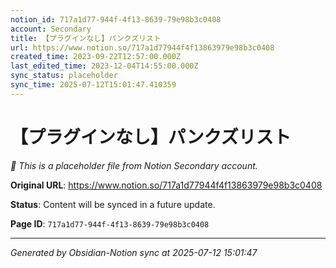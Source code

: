 ```yaml
---
notion_id: 717a1d77-944f-4f13-8639-79e98b3c0408
account: Secondary
title: 【プラグインなし】パンクズリスト
url: https://www.notion.so/717a1d77944f4f13863979e98b3c0408
created_time: 2023-09-22T12:57:00.000Z
last_edited_time: 2023-12-04T14:55:00.000Z
sync_status: placeholder
sync_time: 2025-07-12T15:01:47.410359
---
```


# 【プラグインなし】パンクズリスト

*🔄 This is a placeholder file from Notion Secondary account.*

**Original URL**: https://www.notion.so/717a1d77944f4f13863979e98b3c0408

**Status**: Content will be synced in a future update.

**Page ID**: `717a1d77-944f-4f13-8639-79e98b3c0408`

---

*Generated by Obsidian-Notion sync at 2025-07-12 15:01:47*
